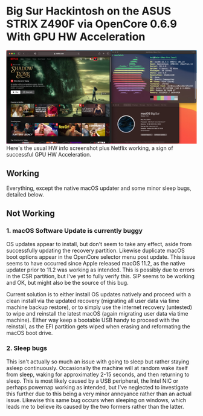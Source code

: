 # Big Sur Hackintosh on the ASUS STRIX Z490F via OpenCore 0.6.9 With GPU HW Acceleration
![HW info + HW Acceleration](static/working.jpg)
Here's the usual HW info screenshot plus Netflix working, a sign of successful GPU HW Acceleration. 

## Working
Everything, except the native macOS updater and some minor sleep bugs, detailed below.


## Not Working
### 1. macOS Software Update is currently buggy
OS updates appear to install, but don't seem to take any effect, aside from successfully updating the recovery partition. Likewise duplicate macOS boot options appear in the OpenCore selector menu post update. This issue seems to have occurred since Apple released macOS 11.2, as the native updater prior to 11.2 was working as intended. This is possibly due to errors in the CSR partition, but I've yet to fully verify this. SIP seems to be working and OK, but might also be the source of this bug.

Current solution is to either install OS updates natively and proceed with a clean install via the updated recovery (migrating all user data via time machine backup restore), or to simply use the internet recovery (untested) to wipe and reinstall the latest macOS (again migrating user data via time machine). Either way keep a bootable USB handy to proceed with the reinstall, as the EFI partition gets wiped when erasing and reformating the macOS boot drive.

### 2. Sleep bugs
This isn't actually so much an issue with going to sleep but rather staying asleep continuously. Occasionally the machine will at random wake itself from sleep, waking for approximatley 2-15 seconds, and then returning to sleep. This is most likely caused by a USB peripheral, the Intel NIC or perhaps powernap working as intended, but I've neglected to investigate this further due to this being a very minor annoyance rather than an actual issue. Likewise this same bug occurs when sleeping on windows, which leads me to believe its caused by the two formers rather than the latter.
